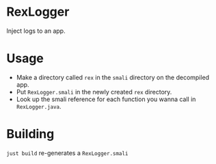 # RexLogger

Inject logs to an app.

# Usage

- Make a directory called `rex` in the `smali` directory on the decompiled app.
- Put `RexLogger.smali` in the newly created `rex` directory.
- Look up the smali reference for each function you wanna call in `RexLogger.java`. 

# Building

`just build` re-generates a `RexLogger.smali`
